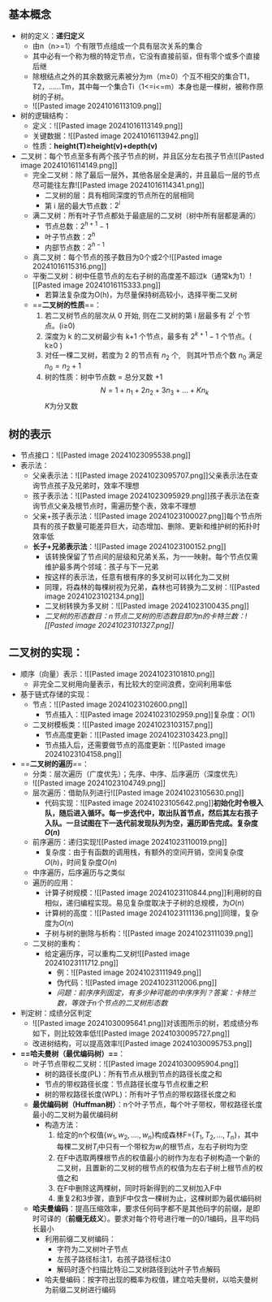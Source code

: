 ## 基本概念

- 树的定义：**递归定义**
	- 由n（n>=1）个有限节点组成一个具有层次关系的集合
	- 其中必有一个称为根的特定节点，它没有直接前驱，但有零个或多个直接后继
	- 除根结点之外的其余数据元素被分为m（m≥0）个互不相交的集合T1，T2，……Tm，其中每一个集合Ti（1<=i<=m）本身也是一棵树，被称作原树的子树。
	- ![[Pasted image 20241016113109.png]]
- 树的逻辑结构：
	- 定义：![[Pasted image 20241016113149.png]]
	- 关键数据：![[Pasted image 20241016113942.png]]
	- 性质：**height(T)≥height(v)+depth(v)**
- 二叉树：每个节点至多有两个孩子节点的树，并且区分左右孩子节点![[Pasted image 20241016114149.png]]
	- 完全二叉树：除了最后一层外，其他各层全是满的，并且最后一层的节点尽可能往左靠![[Pasted image 20241016114341.png]]
		- 二叉树的层：具有相同深度的节点所在的层相同
		- 第 i 层的最大节点数：$2^i$
	- 满二叉树：所有叶子节点都处于最底层的二叉树（树中所有层都是满的）
		- 节点总数：$2^{h+1}-1$
		- 叶子节点数：$2^h$
		- 内部节点数：$2^{h-1}$
	- 真二叉树：每个节点的孩子数目为0个或2个![[Pasted image 20241016115316.png]]
	- 平衡二叉树：树中任意节点的左右子树的高度差不超过k（通常k为1）![[Pasted image 20241016115333.png]]
		- 若算法复杂度为O(h)，为尽量保持树高较小，选择平衡二叉树
	- ==**二叉树的性质**==：
		1. 若二叉树节点的层次从 0 开始, 则在二叉树的第 i 层最多有 $2^i$ 个节点。(i≥0)
		2. 深度为 k 的二叉树最少有 k+1 个节点，最多有 $2^{k+1}-1$ 个节点。( k≥0 )
		3. 对任一棵二叉树，若度为 2 的节点有 $n_2$ 个,   则其叶节点个数 $n_0$ 满足 $n_0=n_2+1$
		4. 树的性质：树中节点数 = 总分叉数 +1$$N =1+n_1+2n_2+3n_3 +…+Kn_k$$$K$为分叉数
## 树的表示

- 节点接口：![[Pasted image 20241023095538.png]]
- 表示法：
	- 父亲表示法：![[Pasted image 20241023095707.png]]父亲表示法在查询节点孩子及兄弟时，效率不理想
	- 孩子表示法：![[Pasted image 20241023095929.png]]孩子表示法在查询节点父亲及根节点时，需遍历整个表，效率不理想
	- 父亲+孩子表示法：![[Pasted image 20241023100027.png]]每个节点所具有的孩子数量可能差异巨大，动态增加、删除、更新和维护树的拓扑时效率低
	- **长子+兄弟表示法**：![[Pasted image 20241023100152.png]]
		- 该转换保留了节点间的层级和兄弟关系，为一一映射。每个节点仅需维护最多两个邻域：孩子与下一兄弟
		- 按这样的表示法，任意有根有序的多叉树可以转化为二叉树
		- 同理，将森林的每棵树视为兄弟，森林也可转换为二叉树：![[Pasted image 20241023102134.png]]
		- 二叉树转换为多叉树：![[Pasted image 20241023100435.png]]
		- *二叉树的形态数目：n节点二叉树的形态数目即为n的卡特兰数：![[Pasted image 20241023101327.png]]*
## 二叉树的实现：

- 顺序（向量）表示：![[Pasted image 20241023101810.png]]
	- 非完全二叉树用向量表示，有比较大的空间浪费，空间利用率低
- 基于链式存储的实现：
	- 节点：![[Pasted image 20241023102600.png]]
		- 节点插入：![[Pasted image 20241023102959.png]]复杂度：$O(1)$
	- 二叉树模板类：![[Pasted image 20241023103157.png]]
		- 节点高度更新：![[Pasted image 20241023103423.png]]
		- 节点插入后，还需要做节点的高度更新：![[Pasted image 20241023104158.png]]
- ==**二叉树的遍历**==：
	- 分类：层次遍历（广度优先）；先序、中序、后序遍历（深度优先）
	- ![[Pasted image 20241023104749.png]]
	- 层次遍历：借助队列进行![[Pasted image 20241023105630.png]]
		- 代码实现：![[Pasted image 20241023105642.png]]**初始化时令根入队，随后进入循环。每一步迭代中，取出队首节点，然后其左右孩子入队。一旦试图在下一迭代前发现队列为空，遍历即告完成。复杂度$O(n)$**
	- 前序遍历：递归实现![[Pasted image 20241023110019.png]]
		- 复杂度：由于有函数的调用栈，有额外的空间开销，空间复杂度$O(h)$，时间复杂度$O(n)$
	- 中序遍历，后序遍历与之类似
	- 遍历的应用：
		- 计算子树规模：![[Pasted image 20241023110844.png]]利用树的自相似，递归编程实现。易见复杂度取决于子树的总规模，为$O(n)$
		- 计算树的高度：![[Pasted image 20241023111136.png]]同理，复杂度为$O(n)$
		- 子树与树的删除与析构：![[Pasted image 20241023111039.png]]
	- 二叉树的重构：
		- 给定遍历序，可以重构二叉树![[Pasted image 20241023111712.png]]
			- 例：![[Pasted image 20241023111949.png]]
			- 伪代码：![[Pasted image 20241023112006.png]]
			- *问题：前序序列固定，有多少种可能的中序序列？答案：卡特兰数，等效于n个节点的二叉树形态数*
- 判定树：成绩分区判定
	- ![[Pasted image 20241030095641.png]]对该图所示的树，若成绩分布如下，则比较效率低![[Pasted image 20241030095727.png]]
	- 改进树结构，可以提高效率![[Pasted image 20241030095753.png]]
- **==哈夫曼树（最优编码树）==**：
	- 叶子节点带权二叉树：![[Pasted image 20241030095904.png]]
		- 树的路径长度(PL)：所有节点从根到节点的路径长度之和
		- 节点的带权路径长度：节点路径长度与节点权重之积
		- 树的带权路径长度(WPL)：所有叶子节点的带权路径长度之和
	- **最优编码树（Huffman树）**：n个叶子节点，每个叶子带权，带权路径长度最小的二叉树为最优编码树
		- 构造方法：
			1. 给定的n个权值$\{w_1,w_2,….,w_n\}$构成森林F=$\{T_1,T_2,…,T_n\}$，其中每棵二叉树$T_i$中只有一个带权为$w_i$的根节点，左右子树均为空
			2. 在F中选取两棵根节点的权值最小的树作为左右子树构造一个新的二叉树，且置新的二叉树的根节点的权值为左右子树上根节点的权值之和
			3. 在F中删除这两棵树，同时将新得到的二叉树加入F中
			4. 重复2和3步骤，直到F中仅含一棵树为止，这棵树即为最优编码树
	- **哈夫曼编码**：提高压缩效率，要求任何码字都不是其他码字的前缀，是即时可译的（**前缀无歧义**）。要求对每个符号进行唯一的0/1编码，且平均码长最小
		- 利用前缀二叉树编码：
			- 字符为二叉树叶子节点
			- 左孩子路径标注1，右孩子路径标注0
			- 解码时逐个扫描比特沿二叉树路径到达叶子节点解码
		- 哈夫曼编码：按字符出现的概率为权值，建立哈夫曼树，以哈夫曼树为前缀二叉树进行编码 